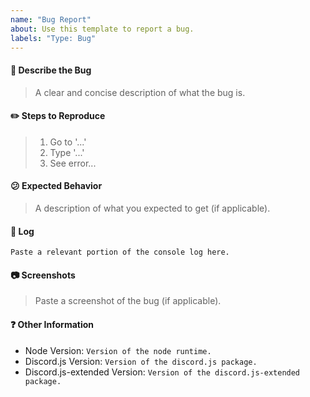 ```yaml
---
name: "Bug Report"
about: Use this template to report a bug.
labels: "Type: Bug"
---
```


#### :bug: Describe the Bug

> A clear and concise description of what the bug is.

#### :pencil2: Steps to Reproduce

> 1. Go to '...'
> 2. Type '...'
> 3. See error...

#### :confused: Expected Behavior

> A description of what you expected to get (if applicable).

#### :scroll: Log

``` text
Paste a relevant portion of the console log here.
```

#### :camera: Screenshots

> Paste a screenshot of the bug (if applicable).

#### :question: Other Information

* Node Version: `Version of the node runtime.`
* Discord.js Version: `Version of the discord.js package.`
* Discord.js-extended Version: `Version of the discord.js-extended package.`
